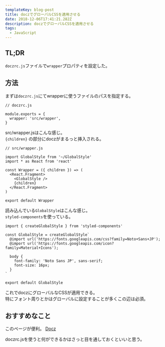 ```yaml
---
templateKey: blog-post
title: doczでグローバルCSSを適用させる
date: 2018-12-06T17:41:21.282Z
description: doczでグローバルCSSを適用させる
tags:
  - JavaScript
---
```


## TL;DR

`doczrc.js`ファイルで`wrapper`プロパティを設定した。


## 方法

まずは`doczrc.js`にてwrapperに使うファイルのパスを指定する。


```
// doczrc.js

module.exports = {
  wrapper: 'src/wrapper',
}

```


src/wrapper.jsはこんな感じ。  
`{children}` の部分にdoczがまるっと挿入される。

``` 
// src/wrapper.js

import GlobalStyle from '~/GlobalStyle'
import * as React from 'react'

const Wrapper = ({ children }) => (
  <React.Fragment>
    <GlobalStyle />
    {children}
  </React.Fragment>
)

export default Wrapper

```


読み込んでいる`GlobalStyle`はこんな感じ。  
`styled-components`を使っている。


```
import { createGlobalStyle } from 'styled-components'

const GlobalStyle = createGlobalStyle`
  @import url('https://fonts.googleapis.com/css?family=Noto+Sans+JP');
  @import url('https://fonts.googleapis.com/icon?family=Material+Icons');

  body {
    font-family: 'Noto Sans JP', sans-serif;
    font-size: 16px;
  }
`

export default GlobalStyle

```


これでdoczにグローバルなCSSが適用できる。  
特にフォント周りとかはグローバルに設定することが多くこの辺は必須。


## おすすめなこと

このページが便利。
[Docz](https://www.docz.site/documentation/project-configuration) 

doczrc.jsを使うと何ができるかはさっと目を通しておくといいと思う。
